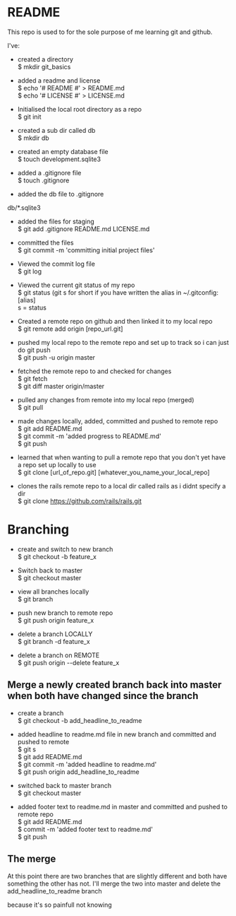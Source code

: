 # README #

This repo is used to for the sole purpose of me learning git and github.

I've:
- created a directory<br /> 
$ mkdir git_basics<br />

- added a readme and license<br />
$ echo '# README #' > README.md<br />
$ echo '# LICENSE #' > LICENSE.md<br />

- Initialised the local root directory as a repo<br /> 
$ git init<br />

- created a sub dir called db<br />
$ mkdir db<br />
- created an empty database file<br />
$ touch development.sqlite3<br />

- added a .gitignore file<br />
$ touch .gitignore<br />
- added the db file to .gitignore<br />

db/*.sqlite3<br />

- added the files for staging <br />
$ git add .gitignore README.md LICENSE.md<br />
- committed the files <br />
$ git commit -m 'committing initial project files'<br />

- Viewed the commit log file<br />
$ git log<br />

- Viewed the current git status of my repo<br />
$ git status (git s for short if you have written the alias in ~/.gitconfig:<br />
[alias]<br />
s = status<br />

- Created a remote repo on github and then linked it to my local repo<br />
$ git remote add origin [repo_url.git]<br />
- pushed my local repo to the remote repo and set up to track so i can just do git push<br />
$ git push -u origin master<br />

- fetched the remote repo to and checked for changes<br />
$ git fetch<br />
$ git diff master origin/master<br />

- pulled any changes from remote into my local repo (merged)<br />
$ git pull<br />

- made changes locally, added, committed and pushed to remote repo <br />
$ git add README.md<br />
$ git commit -m 'added progress to README.md'<br />
$ git push<br />

- learned that when wanting to pull a remote repo that you don't yet have a repo set up locally to use<br />
$ git clone [url_of_repo.git] [whatever_you_name_your_local_repo]<br />
- clones the rails remote repo to a local dir called rails as i didnt specify a dir<br />
$ git clone https://github.com/rails/rails.git<br />

<h1>Branching</h1>

- create and switch to new branch<br /> 
$ git checkout -b feature_x<br />

- Switch back to master<br />
$ git checkout master<br />

- view all branches locally<br />
$ git branch<br />

- push new branch to remote repo<br />
$ git push origin feature_x<br />

- delete a branch LOCALLY<br />
$ git branch -d feature_x<br />
- delete a branch on REMOTE<br />
$ git push origin --delete feature_x<br />

<h2>Merge a newly created branch back into master when both have changed since the branch</h2>

- create a branch<br />
$ git checkout -b add_headline_to_readme<br />

- added headline to readme.md file in new branch and committed and pushed to remote<br />
$ git s<br />
$ git add README.md<br />
$ git commit -m 'added headline to readme.md'<br />
$ git push origin add_headline_to_readme<br />

- switched back to master branch<br />
$ git checkout master<br />

- added footer text to readme.md in master and committed and pushed to remote repo<br />
$ git add README.md<br />
$ commit -m 'added footer text to readme.md'<br />
$ git push<br />

<h2>The merge</h2>
<p>At this point there are two branches that are slightly different and both have something the other has not. I'll merge the two into master and delete the add_headline_to_readme branch</p>


<footer>because it's so painfull not knowing</footer>









